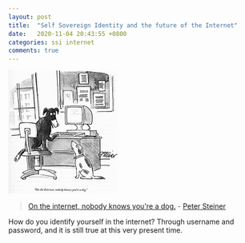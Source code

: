 ```yaml
---
layout: post
title:  "Self Sovereign Identity and the future of the Internet"
date:   2020-11-04 20:43:55 +0800
categories: ssi internet
comments: true
---
```


![On the internet, nobody knows you're a dog](/assets/images/in-the-internet-no-one-knows-that-you-are-a-dog.jpg)
> [On the internet, nobody knows you're a dog.](https://en.wikipedia.org/wiki/On_the_Internet,_nobody_knows_you%27re_a_dog) - [Peter Steiner](https://en.wikipedia.org/wiki/Peter_Steiner_(cartoonist))

How do you identify yourself in the internet? Through username and password, and it is still true
at this very present time.
